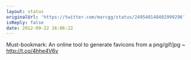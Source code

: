 ```yaml
---
layout: status
originalUrl: 'https://twitter.com/marcgg/status/249540148402999296'
isReply: false
date: 2012-09-22 16:06:22
---
```


Must-bookmark: An online tool to generate favicons from a png/gif/jpg ~ http://t.co/4hhe4V6v
